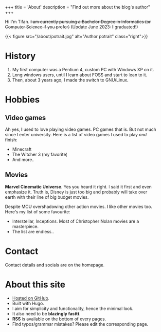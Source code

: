 +++
title = 'About'
description = "Find out more about the blog's author"
+++

Hi I'm Tifan. ~~I am currently pursuing a Bachelor Degree in Informatics (or Computer Science if you prefer)~~ (Update June 2023: I graduated!)

{{< figure src="/about/potrait.jpg" alt="Author potrait" class="right">}}

# History

1. My first computer was a Pentium 4, custom PC with Windows XP on it.
2. Long windows users, until I learn about FOSS and start to lean to it.
3. Then, about 3 years ago, I made the switch to GNU/Linux.

# Hobbies

## Video games

Ah yes, I used to love playing video games. PC games that is. But not much since I enter university. Here is a list of video games I used to play *and* finish:

- Minecraft
- The Witcher 3 (my favorite)
- And more..

## Movies

**Marvel Cinematic Universe**. Yes you heard it right. I said it first and even emphasize it. Truth is, Disney is just too big and probably will take over earth with their line of big budget movies.

Despite MCU overshadowing other action movies. I like other movies too. Here's my list of some favourite:

- Interstellar, Inceptions. Most of Christopher Nolan movies are a masterpiece.
- The list are endless..

# Contact

Contact details and socials are on the homepage.

# About this site

- [Hosted on GitHub](https://github.com/tifandotme/blog-legacy).
- Built with Hugo.
- I aim for simplicity and functionality, hence the minimal look.
- It also need to be **blazingly fasttt**.
- **RSS** is available on the bottom of every pages.
- Find typos/grammar mistakes? Please edit the corresponding page.

